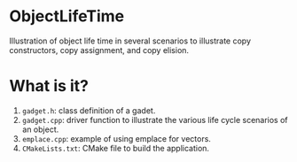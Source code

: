 # ObjectLifeTime
Illustration of object life time in several scenarios to illustrate
copy constructors, copy assignment, and copy elision.

# What is  it?
  1. `gadget.h`: class definition of a gadet.
  1. `gadget.cpp`: driver function to illustrate the various life cycle
    scenarios of an object.
  1. `emplace.cpp`: example of using emplace for vectors.
  1. `CMakeLists.txt`: CMake file to build the application.
